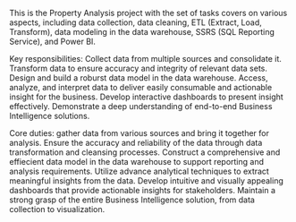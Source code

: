 This is the Property Analysis project with the set of tasks covers on various aspects, including data collection, data cleaning, ETL (Extract, Load, Transform), data modeling in the data warehouse, SSRS (SQL Reporting Service), and Power BI.

Key responsibilities: Collect data from multiple sources and consolidate it. Transform data to ensure accuracy and integrity of relevant data sets. Design and build a roburst data model in the data warehouse. Access, analyze, and interpret data to deliver easily consumable and actionable insight for the business. Develop interactive dashboards to present insight effectively. Demonstrate a deep understanding of end-to-end Business Intelligence solutions.

Core duties: gather data from various sources and bring it together for analysis. Ensure the accuracy and reliability of the data through data transformation and cleansing processes. Construct a comprehensive and effiecient data model in the data warehouse to support reporting and analysis requirements. Utilize advance analytical techniques to extract meaningful insights from the data. Develop intuitive and visually appealing dashboards that provide actionable insights for stakeholders. Maintain a strong grasp of the entire Business Intelligence solution, from data collection to visualization.

